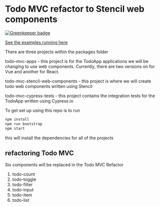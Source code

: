 # Todo MVC refactor to Stencil web components

[![Greenkeeper badge](https://badges.greenkeeper.io/jagreehal/todo-mvc-refactor-stencil-web-components.svg)](https://greenkeeper.io/)

[See the examples running here](https://todo-mvc-apps.surge.sh)

There are three projects within the packages folder

todo-mvc-apps - this project is for the TodoApp applications we will be changing to use web components. Currently, there are two versions on for Vue and another for React.

todo-mvc-stencil-web-components - this project is where we will create todo web components written using Stencil

todo-mvc-cypress-tests - this project contains the integration tests for the TodoApp written using Cypress.io

To get set up using this repo is to run

```bash
npm install
npm run bootstrap
npm start
```

this will install the dependencies for all of the projects

## refactoring Todo MVC

Six components will be replaced in the Todo MVC Refactor

1. todo-count
2. todo-toggle
3. todo-filter
4. todo-input
5. todo-item
6. todo-list
